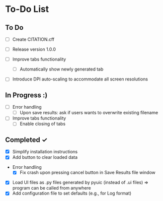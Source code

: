 # To-Do List

## To Do
- [ ] Create CITATION.cff
- [ ] Release version 1.0.0

- [ ] Improve tabs functionality
  - [ ] Automatically show newly generated tab
- [ ] Introduce DPI auto-scaling to accommodate all screen resolutions


## In Progress :)
- [ ] Error handling
  - [ ] Upon save results: ask if users wants to overwrite existing filename
- [ ] Improve tabs functionality
  - [ ] Enable closing of tabs

## Completed ✓
- [x] Simplify installation instructions
- [x] Add button to clear loaded data
- Error handling
   - [x] Fix crash upon pressing cancel button in Save Results file window
- [x] Load UI files as .py files generated by pyuic (instead of .ui files) => program can be called from anywhere
- [x] Add configuration file to set defaults (e.g., for Log format)
